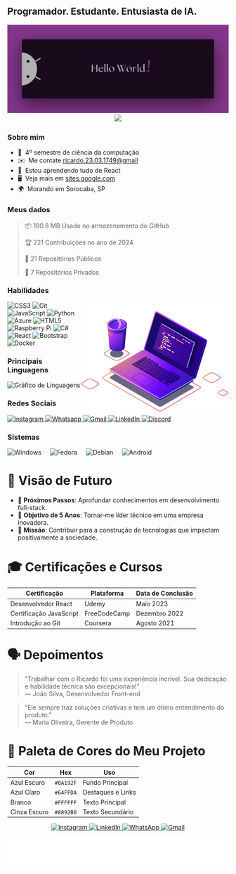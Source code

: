 Programador. Estudante. Entusiasta de IA.
------------------------------------

<!-- Imagem de banner -->
<img src="./HelloWorld.png" alt="Hello world!">

<div align="center">
    <!-- Contador de visitas -->
    <img src="https://api.visitorbadge.io/api/visitors?path=devAndreotti&labelColor=%23011627&countColor=%233dd984&style=flat-square&labelStyle=upper" width="100">
</div>

### Sobre mim
* 🚀  4º semestre de ciência da computação
* ✉️  Me contate [ricardo.23.03.1749@gmail](mailto:ricardo.23.03.1749@gmail.com)
* 🧠  Estou aprendendo tudo de React
* 🖥️  Veja mais em [sites.google.com](https://sites.google.com/view/ricardoag/home)
* 🌍  Morando em Sorocaba, SP

### Meus dados
> 📦 190.8 MB Usado no armazenamento do GitHub 
 > 
> 🏆 221 Contribuições no ano de 2024
 > 
> 📜 21 Repositórios Públicos 
 > 
> 🔑 7 Repositórios Privados 
 > 

### Habilidades
  <!-- Imagem adicional -->
  <img align="right" src="Computer.png" alt="Purple Computer" height="250" />

<div align="left">
  <!-- Icones de habilidades -->
  <img src="https://cdn.jsdelivr.net/gh/devicons/devicon/icons/css3/css3-original.svg" height="36" alt="CSS3" />
  <img src="https://cdn.jsdelivr.net/gh/devicons/devicon/icons/git/git-original.svg" height="36" alt="Git" />
  <img src="https://cdn.jsdelivr.net/gh/devicons/devicon/icons/javascript/javascript-original.svg" height="34" alt="JavaScript" />
  <img src="https://cdn.jsdelivr.net/gh/devicons/devicon/icons/python/python-original.svg" height="38" alt="Python" />
  <img src="https://cdn.jsdelivr.net/gh/devicons/devicon/icons/azure/azure-original.svg" height="36" alt="Azure" />
  <img src="https://cdn.jsdelivr.net/gh/devicons/devicon/icons/html5/html5-original.svg" height="36" alt="HTML5" />
  <img src="https://cdn.jsdelivr.net/gh/devicons/devicon/icons/raspberrypi/raspberrypi-original.svg" height="36" alt="Raspberry Pi" />
  <img src="https://cdn.jsdelivr.net/gh/devicons/devicon/icons/csharp/csharp-original.svg" height="36" alt="C#" />
  <img src="https://cdn.jsdelivr.net/gh/devicons/devicon/icons/react/react-original.svg" height="36" alt="React" />
  <img src="https://cdn.jsdelivr.net/gh/devicons/devicon/icons/bootstrap/bootstrap-original.svg" height="35" alt="Bootstrap" />
  <img src="https://cdn.jsdelivr.net/gh/devicons/devicon/icons/docker/docker-original.svg" height="36" alt="Docker" />
</div>

### Principais Linguagens
<div align="left">
  <!-- Gráfico de linguagens mais usadas -->
  <img src="https://github-readme-stats.vercel.app/api/top-langs?username=devAndreotti&locale=pt-br&hide_title=true&layout=compact&card_width=320&langs_count=5&theme=cobalt&hide_border=true&order=2" height="150" alt="Gráfico de Linguagens" />
</div>

### Redes Sociais
<div align="left">
  <!-- Links para redes sociais -->
  <a href="https://www.instagram.com/yourprofile" target="_blank">
    <img src="https://img.shields.io/static/v1?message=Instagram&logo=instagram&label=&color=E4405F&logoColor=white&labelColor=&style=for-the-badge" height="32" alt="Instagram" />
  </a>
  <a href="https://wa.me/5515981888676" target="_blank">
    <img src="https://img.shields.io/static/v1?message=Whatsapp&logo=whatsapp&label=&color=25D366&logoColor=white&labelColor=&style=for-the-badge" height="32" alt="Whatsapp" />
  </a>
  <a href="mailto:ricardo.23.03.1749@gmail.com" target="_blank">
    <img src="https://img.shields.io/static/v1?message=Gmail&logo=gmail&label=&color=D14836&logoColor=white&labelColor=&style=for-the-badge" height="32" alt="Gmail" />
  </a>
  <a href="https://www.linkedin.com/in/ricardo-andreotti-gonçalves-0b5785283" target="_blank">
    <img src="https://img.shields.io/static/v1?message=LinkedIn&logo=linkedin&label=&color=0077B5&logoColor=white&labelColor=&style=for-the-badge" height="32" alt="LinkedIn" />
  </a>
  <a href="https://discordapp.com/users/wantakame#1689" target="_blank">
    <img src="https://img.shields.io/static/v1?message=Discord&logo=discord&label=&color=7289DA&logoColor=white&labelColor=&style=for-the-badge" height="32" alt="Discord" />
  </a>
</div>

### Sistemas
<div align="left">
  <!-- Icones de sistemas operacionais -->
  <img src="https://cdn.jsdelivr.net/gh/devicons/devicon/icons/windows8/windows8-original.svg" height="36" alt="Windows" />
  <img width="12" />
  <img src="https://cdn.jsdelivr.net/gh/devicons/devicon/icons/fedora/fedora-original.svg" height="36" alt="Fedora" />
  <img width="12" />
  <img src="https://cdn.jsdelivr.net/gh/devicons/devicon/icons/debian/debian-original.svg" height="36" alt="Debian" />
  <img width="12" />
  <img src="https://cdn.jsdelivr.net/gh/devicons/devicon/icons/android/android-plain.svg" height="36" alt="Android" />
  <img width="12" />
</div>

<!-- Seção Visão Futuro -->
# 🔮 Visão de Futuro

- 🌱 **Próximos Passos**: Aprofundar conhecimentos em desenvolvimento full-stack.
- 🚀 **Objetivo de 5 Anos**: Tornar-me líder técnico em uma empresa inovadora.
- 🎯 **Missão**: Contribuir para a construção de tecnologias que impactam positivamente a sociedade.

<!-- Seção Certificações -->
# 🎓 Certificações e Cursos

| Certificação            | Plataforma             | Data de Conclusão |
| ----------------------- | ---------------------- | ----------------- |
| Desenvolvedor React     | Udemy                  | Maio 2023         |
| Certificação JavaScript | FreeCodeCamp           | Dezembro 2022     |
| Introdução ao Git       | Coursera               | Agosto 2021       |

<!-- Seção de Depoimentos -->
# 🗣️ Depoimentos

> “Trabalhar com o Ricardo foi uma experiência incrível. Sua dedicação e habilidade técnica são excepcionais!”  
> — João Silva, Desenvolvedor Front-end

> “Ele sempre traz soluções criativas e tem um ótimo entendimento do produto.”  
> — Maria Oliveira, Gerente de Produto

<!-- Seção Paleta de Cores -->
# 🎨 Paleta de Cores do Meu Projeto

| Cor           | Hex       | Uso                   |
| ------------- | --------- | --------------------- |
| Azul Escuro   | `#0A192F` | Fundo Principal       |
| Azul Claro    | `#64FFDA` | Destaques e Links     |
| Branco        | `#FFFFFF` | Texto Principal       |
| Cinza Escuro  | `#8892B0` | Texto Secundário      |









<!-- Links para redes sociais com ícones -->
<div align="center">
  <!-- Instagram -->
  <a href="https://www.instagram.com/yourprofile" target="_blank">
    <img src="https://img.icons8.com/ios-filled/50/8E44AD/instagram-new.png" height="26" alt="Instagram" />
  </a>
  <!-- LinkedIn -->
  <a href="https://www.linkedin.com/in/ricardo-andreotti-gonçalves-0b5785283" target="_blank">
    <img src="https://img.icons8.com/ios-filled/50/8E44AD/linkedin.png" height="26" alt="LinkedIn" />
  </a>
  <!-- WhatsApp -->
  <a href="https://wa.me/5515981888676" target="_blank">
    <img src="https://img.icons8.com/ios-filled/50/8E44AD/whatsapp.png" height="26" alt="WhatsApp" />
  </a>
  <!-- Gmail -->
  <a href="mailto:ricardo.23.03.1749@gmail.com" target="_blank">
    <img src="https://img.icons8.com/ios-filled/50/8E44AD/gmail.png" height="26" alt="Gmail" />
  </a>
</div>








![Purple SVG](./purple.svg)
